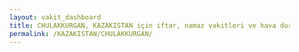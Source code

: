```yaml
---
layout: vakit_dashboard
title: CHULAKKURGAN, KAZAKISTAN için iftar, namaz vakitleri ve hava durumu - ilçe/eyalet seç
permalink: /KAZAKISTAN/CHULAKKURGAN/
---
```


<script type="text/javascript">
  var GLOBAL_COUNTRY = 'KAZAKISTAN';
  var GLOBAL_CITY = 'CHULAKKURGAN';
  var GLOBAL_STATE = '';
  var lat = 72;
  var lon = 21;
</script>
